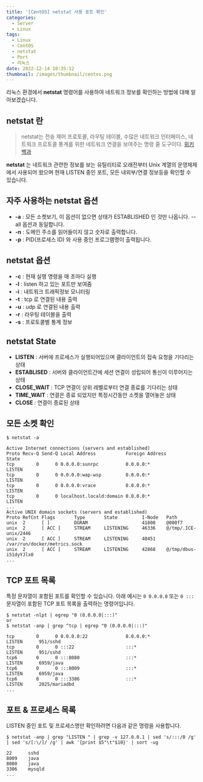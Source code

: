 ```yaml
---
title: '[CentOS] netstat 사용 포트 확인'
categories:
  - Server
  - Linux
tags:
  - Linux
  - CentOS
  - netstat
  - Port
  - 리눅스
date: 2022-12-14 10:35:12
thumbnail: /images/thumbnail/centos.png
---
```


리눅스 환경에서 **netstat** 명령어를 사용하여 네트워크 정보를 확인하는 방법에 대해 알아보겠습니다.

## netstat 란

> netstat는 전송 제어 프로토콜, 라우팅 테이블, 수많은 네트워크 인터페이스, 네트워크 프로토콜 통계를 위한 네트워크 연결을 보여주는 명령 줄 도구이다.
> [위키백과](https://ko.wikipedia.org/wiki/Netstat)

**netstat** 는 네트워크 관련한 정보를 보는 유틸리티로 오래전부터 Unix 계열의 운영체제에서 사용되어 왔으며 현재 LISTEN 중인 포트, 모든 내외부/연결 정보등을 확인할 수 있습니다.

## 자주 사용하는 netstat 옵션

- **-a** : 모든 소켓보기, 이 옵션이 없으면 상태가 ESTABLISHED 인 것만 나옵니다. --all 옵션과 동일합니다.
- **-n** : 도메인 주소를 읽어들이지 않고 숫자로 출력합니다.
- **-p** : PID(프로세스 ID) 와 사용 중인 프로그램명이 출력됩니다.

## netstat 옵션

- **-c** : 현재 실행 명령을 매 초마다 실행
- **-l** : listen 하고 있는 포트만 보여줌
- **-i** : 내트워크 트래픽정보 모니터링
- **-t** : tcp 로 연결된 내용 출력
- **-u** : udp 로 연결된 내용 출력
- **-r** : 라우팅 테이블을 출력
- **-s** : 프로토콜별 통계 정보

## netstat State

- **LISTEN** : 서버에 프로세스가 실행되어있으며 클라이언트의 접속 요청을 기다리는 상태
- **ESTABLISED** : 서버와 클라이언트간에 세션 연결이 성립되어 통신이 이루어지는 상태
- **CLOSE_WAIT** : TCP 연결이 상위 레벨로부터 연결 종료를 기다리는 상태
- **TIME_WAIT** : 연결은 종료 되었지만 특정시간동안 소켓을 열어놓은 상태
- **CLOSE** : 연결이 종료된 상태

## 모든 소켓 확인

```shell
$ netstat -a

Active Internet connections (servers and established)
Proto Recv-Q Send-Q Local Address           Foreign Address         State
tcp        0      0 0.0.0.0:sunrpc          0.0.0.0:*               LISTEN
tcp        0      0 0.0.0.0:wap-wsp         0.0.0.0:*               LISTEN
tcp        0      0 0.0.0.0:vrace           0.0.0.0:*               LISTEN
tcp        0      0 localhost.locald:domain 0.0.0.0:*               LISTEN
...
Active UNIX domain sockets (servers and established)
Proto RefCnt Flags       Type       State         I-Node   Path
unix  2      [ ]         DGRAM                    41808    @000f7
unix  2      [ ACC ]     STREAM     LISTENING     46336    @/tmp/.ICE-unix/2446
unix  2      [ ACC ]     STREAM     LISTENING     40451    /var/run/docker/metrics.sock
unix  2      [ ACC ]     STREAM     LISTENING     42868    @/tmp/dbus-i51dyYJlx0
...
```

## TCP 포트 목록

특정 문자열이 포함된 포트를 확인할 수 있습니다. 아래 예시는 `0 0.0.0.0` 또는 `0 :::` 문자열이 포함된 TCP 포트 목록을 출력하는 명령어입니다.

```shell
$ netstat -nlpt | egrep "0 (0.0.0.0|:::)"
or
$ netstat -anp | grep ^tcp | egrep "0 (0.0.0.0|:::)"

tcp        0      0 0.0.0.0:22              0.0.0.0:*               LISTEN      951/sshd
tcp        0      0 :::22                   :::*                    LISTEN      951/sshd
tcp6       0      0 :::8080                 :::*                    LISTEN      6959/java
tcp6       0      0 :::8009                 :::*                    LISTEN      6959/java
tcp6       0      0 :::3306                 :::*                    LISTEN      2025/mariadbd
...
```

## 포트 & 프로세스 목록

LISTEN 중인 포트 및 프로세스명만 확인하려면 다음과 같은 명령을 사용합니다.

```shell
$ netstat -anp | grep "LISTEN " | grep -v 127.0.0.1 | sed 's/:::/0 /g' | sed 's/[:\/]/ /g' | awk '{print $5"\t"$10}' | sort -ug

22      sshd
8009    java
8080    java
3306    mysqld
...
```
